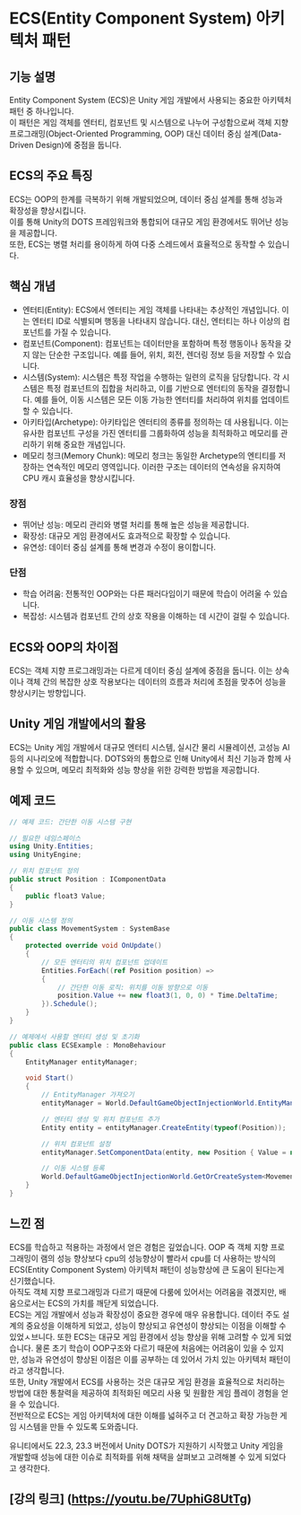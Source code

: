 # ECS(Entity Component System) 아키텍처 패턴

## 기능 설명
 Entity Component System (ECS)은 Unity 게임 개발에서 사용되는 중요한 아키텍처 패턴 중 하나입니다.    
이 패턴은 게임 객체를 엔터티, 컴포넌트 및 시스템으로 나누어 구성함으로써 객체 지향 프로그래밍(Object-Oriented Programming, OOP) 대신 데이터 중심 설계(Data-Driven Design)에 중점을 둡니다.    

## ECS의 주요 특징 
ECS는 OOP의 한계를 극복하기 위해 개발되었으며, 데이터 중심 설계를 통해 성능과 확장성을 향상시킵니다.    
이를 통해 Unity의 DOTS 프레임워크와 통합되어 대규모 게임 환경에서도 뛰어난 성능을 제공합니다.    
또한, ECS는 병렬 처리를 용이하게 하여 다중 스레드에서 효율적으로 동작할 수 있습니다.   

## 핵심 개념
* 엔터티(Entity): ECS에서 엔터티는 게임 객체를 나타내는 추상적인 개념입니다. 이는 엔터티 ID로 식별되며 행동을 나타내지 않습니다. 대신, 엔터티는 하나 이상의 컴포넌트를 가질 수 있습니다.    
* 컴포넌트(Component): 컴포넌트는 데이터만을 포함하며 특정 행동이나 동작을 갖지 않는 단순한 구조입니다. 예를 들어, 위치, 회전, 렌더링 정보 등을 저장할 수 있습니다.   
* 시스템(System): 시스템은 특정 작업을 수행하는 일련의 로직을 담당합니다. 각 시스템은 특정 컴포넌트의 집합을 처리하고, 이를 기반으로 엔터티의 동작을 결정합니다. 예를 들어, 이동 시스템은 모든 이동 가능한 엔터티를 처리하여 위치를 업데이트할 수 있습니다.    
* 아키타입(Archetype): 아키타입은 엔터티의 종류를 정의하는 데 사용됩니다. 이는 유사한 컴포넌트 구성을 가진 엔터티를 그룹화하여 성능을 최적화하고 메모리를 관리하기 위해 중요한 개념입니다.   
* 메모리 청크(Memory Chunk): 메모리 청크는 동일한 Archetype의 엔티티를 저장하는 연속적인 메모리 영역입니다. 이러한 구조는 데이터의 연속성을 유지하여 CPU 캐시 효율성을 향상시킵니다.   

 ### 장점
* 뛰어난 성능: 메모리 관리와 병렬 처리를 통해 높은 성능을 제공합니다.   
* 확장성: 대규모 게임 환경에서도 효과적으로 확장할 수 있습니다.   
* 유연성: 데이터 중심 설계를 통해 변경과 수정이 용이합니다.   

 ### 단점
* 학습 어려움: 전통적인 OOP와는 다른 패러다임이기 때문에 학습이 어려울 수 있습니다.   
* 복잡성: 시스템과 컴포넌트 간의 상호 작용을 이해하는 데 시간이 걸릴 수 있습니다.   

## ECS와 OOP의 차이점
ECS는 객체 지향 프로그래밍과는 다르게 데이터 중심 설계에 중점을 둡니다. 이는 상속이나 객체 간의 복잡한 상호 작용보다는 데이터의 흐름과 처리에 초점을 맞추어 성능을 향상시키는 방향입니다.    

## Unity 게임 개발에서의 활용
ECS는 Unity 게임 개발에서 대규모 엔터티 시스템, 실시간 물리 시뮬레이션, 고성능 AI 등의 시나리오에 적합합니다. DOTS와의 통합으로 인해 Unity에서 최신 기능과 함께 사용할 수 있으며, 메모리 최적화와 성능 향상을 위한 강력한 방법을 제공합니다.    

## 예제 코드

```cs
// 예제 코드: 간단한 이동 시스템 구현

// 필요한 네임스페이스
using Unity.Entities;
using UnityEngine;

// 위치 컴포넌트 정의
public struct Position : IComponentData
{
    public float3 Value;
}

// 이동 시스템 정의
public class MovementSystem : SystemBase
{
    protected override void OnUpdate()
    {
        // 모든 엔터티의 위치 컴포넌트 업데이트
        Entities.ForEach((ref Position position) =>
        {
            // 간단한 이동 로직: 위치를 이동 방향으로 이동
            position.Value += new float3(1, 0, 0) * Time.DeltaTime;
        }).Schedule();
    }
}

// 예제에서 사용할 엔터티 생성 및 초기화
public class ECSExample : MonoBehaviour
{
    EntityManager entityManager;

    void Start()
    {
        // EntityManager 가져오기
        entityManager = World.DefaultGameObjectInjectionWorld.EntityManager;

        // 엔터티 생성 및 위치 컴포넌트 추가
        Entity entity = entityManager.CreateEntity(typeof(Position));

        // 위치 컴포넌트 설정
        entityManager.SetComponentData(entity, new Position { Value = new float3(0, 0, 0) });

        // 이동 시스템 등록
        World.DefaultGameObjectInjectionWorld.GetOrCreateSystem<MovementSystem>();
    }
}
```

## 느낀 점
 ECS를 학습하고 적용하는 과정에서 얻은 경험은 깊었습니다. OOP 즉 객체 지향 프로그래밍이 램의 성능 향상보다 cpu의 성능향상이 빨라서 cpu를 더 사용하는 방식의 ECS(Entity Component System) 아키텍처 패턴이 성능향상에 큰 도움이 된다는게 신기했습니다.    
아직도 객체 지향 프로그래밍과 다르기 때문에 다룸에 있어서는 어려움을 겪겠지만, 배움으로서는 ECS의 가치를 깨닫게 되었습니다.   
ECS는 게임 개발에서 성능과 확장성이 중요한 경우에 매우 유용합니다. 데이터 주도 설계의 중요성을 이해하게 되었고, 성능이 향상되고 유연성이 향상되는 이점을 이해할 수 있었ㅅ브니다.
또한 ECS는 대규모 게임 환경에서 성능 향상을 위해 고려할 수 있게 되었습니다.
물론 초기 학습이 OOP구조와 다르기 때문에 처음에는 어려움이 있을 수 있지만, 성능과 유연성이 향상된 이점은 이를 공부하는 데 있어서 가치 있는 아키텍처 패턴이라고 생각합니다.    
또한, Unity 개발에서 ECS를 사용하는 것은 대규모 게임 환경을 효율적으로 처리하는 방법에 대한 통찰력을 제공하여 최적화된 메모리 사용 및 원활한 게임 플레이 경험을 얻을 수 있습니다.   
전반적으로 ECS는 게임 아키텍처에 대한 이해를 넓혀주고 더 견고하고 확장 가능한 게임 시스템을 만들 수 있도록 도와줍니다.

 유니티에서도 22.3, 23.3 버전에서 Unity DOTS가 지원하기 시작했고 Unity 게임을 개발할때 성능에 대한 이슈로 최적화를 위해 채택을 살펴보고 고려해볼 수 있게 되었다고 생각한다.

## [강의 링크] (https://youtu.be/7UphiG8UtTg)
